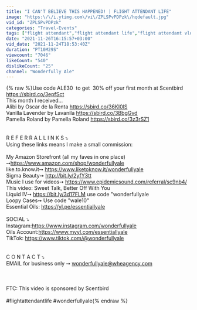 ```yaml
---
title: "I CAN'T BELIEVE THIS HAPPENED! | FLIGHT ATTENDANT LIFE"
image: "https:\/\/i.ytimg.com\/vi\/ZPLSPvPDPzk\/hqdefault.jpg"
vid_id: "ZPLSPvPDPzk"
categories: "Travel-Events"
tags: ["flight attendant","flight attendant life","flight attendant vlog"]
date: "2021-11-26T16:15:57+03:00"
vid_date: "2021-11-24T18:53:40Z"
duration: "PT10M29S"
viewcount: "7046"
likeCount: "540"
dislikeCount: "25"
channel: "Wonderfully Ale"
---
```

{% raw %}Use code ALE30  to get  30% off your first month at Scentbird <a rel="nofollow" target="blank" href="https://sbird.co/3epfSct">https://sbird.co/3epfSct</a> <br />This month I received...  <br />Alibi by Oscar de la Renta <a rel="nofollow" target="blank" href="https://sbird.co/36KI0lS">https://sbird.co/36KI0lS</a> <br />Vanilla Lavender by Lavanila <a rel="nofollow" target="blank" href="https://sbird.co/3BbgGvd">https://sbird.co/3BbgGvd</a> <br />Pamella Roland by Pamella Roland <a rel="nofollow" target="blank" href="https://sbird.co/3z3rSZ1">https://sbird.co/3z3rSZ1</a><br /><br /><br />R E F E R R A L  L I N K S   ⤵<br />Using these links means I make a small commission: <br /><br />My Amazon Storefront (all my faves in one place) ➙<a rel="nofollow" target="blank" href="https://www.amazon.com/shop/wonderfullyale">https://www.amazon.com/shop/wonderfullyale</a><br />like.to.know.it➙ <a rel="nofollow" target="blank" href="https://www.liketoknow.it/wonderfullyale">https://www.liketoknow.it/wonderfullyale</a><br />Sigma Beauty➙ <a rel="nofollow" target="blank" href="http://bit.ly/2yfY3tt">http://bit.ly/2yfY3tt</a><br />Music I use for videos➙ <a rel="nofollow" target="blank" href="https://www.epidemicsound.com/referral/sc9nb4/">https://www.epidemicsound.com/referral/sc9nb4/</a><br />This video: Sweet Talk, Better Off With You<br />Liquid IV➙ <a rel="nofollow" target="blank" href="https://bit.ly/3d17FLM">https://bit.ly/3d17FLM</a> use code &quot;wonderfullyale<br />Loopy Cases➙ Use code &quot;wale10&quot;<br />Essential Oils: <a rel="nofollow" target="blank" href="https://yl.pe/essentiallyale">https://yl.pe/essentiallyale</a><br /><br />SOCIAL ⤵<br />Instagram:<a rel="nofollow" target="blank" href="https://www.instagram.com/wonderfullyale">https://www.instagram.com/wonderfullyale</a><br />Oils Account:<a rel="nofollow" target="blank" href="https://www.myyl.com/essentiallyale">https://www.myyl.com/essentiallyale</a><br />TikTok: <a rel="nofollow" target="blank" href="https://www.tiktok.com/@wonderfullyale">https://www.tiktok.com/@wonderfullyale</a><br /><br /><br />C O N T A C T ⤵<br />EMAIL for business only ➙ wonderfullyale@wheagency.com<br /><br /><br /><br />FTC: This video is sponsored by Scentbird<br /><br />#flightattendantlife #wonderfullyale{% endraw %}
